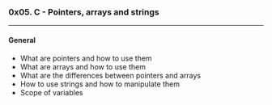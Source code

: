 ### 0x05. C - Pointers, arrays and strings
---
#### General
- What are pointers and how to use them
- What are arrays and how to use them
- What are the differences between pointers and arrays
- How to use strings and how to manipulate them
- Scope of variables
